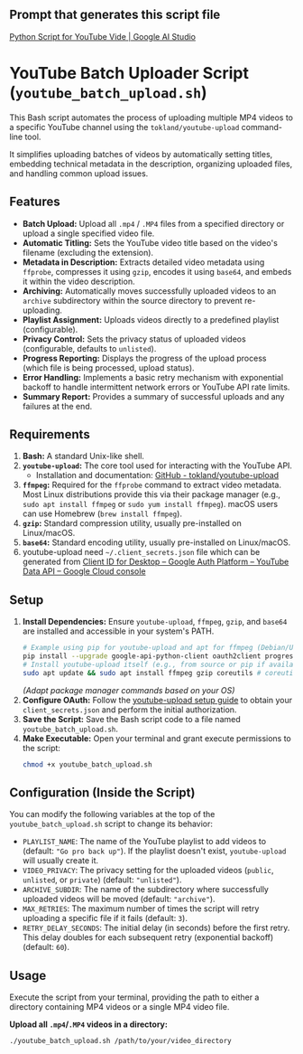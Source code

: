 ## Prompt that generates this script file

[Python Script for YouTube Vide | Google AI Studio](https://aistudio.google.com/prompts/17AfmthHxOBgf2Q2vLLQehX-r7UV0IbBv)


# YouTube Batch Uploader Script (`youtube_batch_upload.sh`)

This Bash script automates the process of uploading multiple MP4 videos to a specific YouTube channel using the `tokland/youtube-upload` command-line tool.

It simplifies uploading batches of videos by automatically setting titles, embedding technical metadata in the description, organizing uploaded files, and handling common upload issues.

## Features

*   **Batch Upload:** Upload all `.mp4` / `.MP4` files from a specified directory or upload a single specified video file.
*   **Automatic Titling:** Sets the YouTube video title based on the video's filename (excluding the extension).
*   **Metadata in Description:** Extracts detailed video metadata using `ffprobe`, compresses it using `gzip`, encodes it using `base64`, and embeds it within the video description.
*   **Archiving:** Automatically moves successfully uploaded videos to an `archive` subdirectory within the source directory to prevent re-uploading.
*   **Playlist Assignment:** Uploads videos directly to a predefined playlist (configurable).
*   **Privacy Control:** Sets the privacy status of uploaded videos (configurable, defaults to `unlisted`).
*   **Progress Reporting:** Displays the progress of the upload process (which file is being processed, upload status).
*   **Error Handling:** Implements a basic retry mechanism with exponential backoff to handle intermittent network errors or YouTube API rate limits.
*   **Summary Report:** Provides a summary of successful uploads and any failures at the end.

## Requirements

1.  **Bash:** A standard Unix-like shell.
2.  **`youtube-upload`:** The core tool used for interacting with the YouTube API.
    *   Installation and documentation: [GitHub - tokland/youtube-upload](https://github.com/tokland/youtube-upload)
3.  **`ffmpeg`:** Required for the `ffprobe` command to extract video metadata. Most Linux distributions provide this via their package manager (e.g., `sudo apt install ffmpeg` or `sudo yum install ffmpeg`). macOS users can use Homebrew (`brew install ffmpeg`).
4.  **`gzip`:** Standard compression utility, usually pre-installed on Linux/macOS.
5.  **`base64`:** Standard encoding utility, usually pre-installed on Linux/macOS.
6.  youtube-upload need `~/.client_secrets.json` file which can be generated from [Client ID for Desktop – Google Auth Platform – YouTube Data API – Google Cloud console](https://console.cloud.google.com/auth/clients/512800420159-5f6udpgkb4q0tggrk27ek9nnk51l2vju.apps.googleusercontent.com?project=youtube-data-api-347207)

## Setup

1.  **Install Dependencies:** Ensure `youtube-upload`, `ffmpeg`, `gzip`, and `base64` are installed and accessible in your system's PATH.
    ```bash
    # Example using pip for youtube-upload and apt for ffmpeg (Debian/Ubuntu)
    pip install --upgrade google-api-python-client oauth2client progressbar2
    # Install youtube-upload itself (e.g., from source or pip if available)
    sudo apt update && sudo apt install ffmpeg gzip coreutils # coreutils provides base64
    ```
    *(Adapt package manager commands based on your OS)*
2.  **Configure OAuth:** Follow the [youtube-upload setup guide](https://github.com/tokland/youtube-upload#setup) to obtain your `client_secrets.json` and perform the initial authorization.
3.  **Save the Script:** Save the Bash script code to a file named `youtube_batch_upload.sh`.
4.  **Make Executable:** Open your terminal and grant execute permissions to the script:
    ```bash
    chmod +x youtube_batch_upload.sh
    ```

## Configuration (Inside the Script)

You can modify the following variables at the top of the `youtube_batch_upload.sh` script to change its behavior:

*   `PLAYLIST_NAME`: The name of the YouTube playlist to add videos to (default: `"Go pro back up"`). If the playlist doesn't exist, `youtube-upload` will usually create it.
*   `VIDEO_PRIVACY`: The privacy setting for the uploaded videos (`public`, `unlisted`, or `private`) (default: `"unlisted"`).
*   `ARCHIVE_SUBDIR`: The name of the subdirectory where successfully uploaded videos will be moved (default: `"archive"`).
*   `MAX_RETRIES`: The maximum number of times the script will retry uploading a specific file if it fails (default: `3`).
*   `RETRY_DELAY_SECONDS`: The initial delay (in seconds) before the first retry. This delay doubles for each subsequent retry (exponential backoff) (default: `60`).

## Usage

Execute the script from your terminal, providing the path to either a directory containing MP4 videos or a single MP4 video file.

**Upload all `.mp4`/`.MP4` videos in a directory:**

```bash
./youtube_batch_upload.sh /path/to/your/video_directory